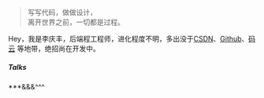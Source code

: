 > 写写代码，做做设计，  
> 离开世界之前，一切都是过程。

Hey，我是李庆丰，后端程工程师，进化程度不明，多出没于[CSDN](https://blog.csdn.net/qq_36722039)、[Github](http://github.com/LQFGH)、[码云](https://gitee.com/LQFGH) 等地带，绝招尚在开发中。


##### Talks

***&&&^^^
